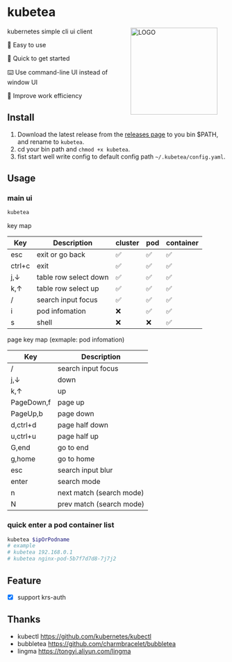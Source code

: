 # kubetea

<img src="https://github.com/flyhope/kubetea/releases/download/v0.0.8/logo.jpeg" align="right" alt="LOGO" style="width: 200px; margin-right: 20px;"> 

<p> kubernetes simple cli ui client <p>
<p> 🎈 Easy to use</p>
<p> 🚀 Quick to get started</p>
<p> ⌨️ Use command-line UI instead of window UI</p>
<p> 💫 Improve work efficiency</p>

## Install

1. Download the latest release from the [releases page](https://github.com/flyhope/kubetea/releases) to you bin $PATH, and rename to `kubetea`.
2. cd your bin path and `chmod +x kubetea`.
3. fist start well write config to default config path `~/.kubetea/config.yaml`.

## Usage

### main ui
```bash
kubetea
```

key map

| Key    | Description           | cluster | pod | container |
|--------|-----------------------|---------|-----|-----------|
| esc    | exit or go back       | ✅️      | ✅️  | ✅️        |
| ctrl+c | exit                  | ✅️      | ✅️  | ✅️        |
| j,↓    | table row select down | ✅️      | ✅️  | ✅️        |
| k,↑    | table row select up   | ✅️      | ✅️  | ✅️        |
| /      | search input focus    | ✅️      | ✅️  | ✅️        |
| i      | pod infomation        | ❌️      | ✅️  | ✅️        |
| s      | shell                 | ❌️      | ❌️  | ✅️        |

page key map (exmaple: pod infomation)

| Key        | Description              |
|------------|--------------------------|
| /          | search input focus       |
| j,↓        | down                     | 
| k,↑        | up                       | 
| PageDown,f | page up                  | 
| PageUp,b   | page down                | 
| d,ctrl+d   | page half down           |
| u,ctrl+u   | page half up             |
| G,end      | go to end                |
| g,home     | go to home               |
| esc        | search input blur        |
| enter      | search mode              |
| n          | next match (search mode) |
| N          | prev match (search mode) |

### quick enter a pod container list

```bash
kubetea $ipOrPodname
# example
# kubetea 192.168.0.1
# kubetea nginx-pod-5b7f7d7d8-7j7j2
```

## Feature

- [x] support krs-auth

## Thanks

* kubectl https://github.com/kubernetes/kubectl
* bubbletea https://github.com/charmbracelet/bubbletea
* lingma https://tongyi.aliyun.com/lingma

